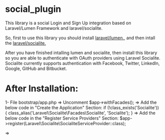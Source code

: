 # social_plugin

This library is a social Login and Sign Up integration based on Laravel/Lumen Framework and laravel/socialite.

So, first to use this library you should install <a href="https://lumen.laravel.com/docs/5.6">laravel/lumen.</a>, and then intall the <a href="https://laravel.com/docs/5.6/socialite">laravel/socialite.</a>

After you have finished intalling lumen and socialite, then install this library so you are able to authenticate with OAuth providers using Laravel Socialite. Socialite currently supports authentication with Facebook, Twitter, LinkedIn, Google, GitHub and Bitbucket.

After Installation:
=====================

1- File bootstrap/app.php
   => Uncomment $app->withFacades();
   => Add the below code in "Create the Application" Section:
      if (!class_exists('Socialite')) {
         class_alias('Laravel\Socialite\Facades\Socialite', 'Socialite');
       }
   => Add the below code in the "Register Service Providers" Section:
      $app->register(Laravel\Socialite\SocialiteServiceProvider::class);
   
   =>
   

